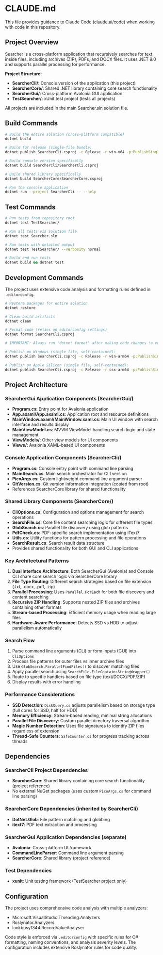# CLAUDE.md

This file provides guidance to Claude Code (claude.ai/code) when working with code in this repository.

## Project Overview

Searcher is a cross-platform application that recursively searches for text inside files, including archives (ZIP), PDFs, and DOCX files. It uses .NET 9.0 and supports parallel processing for performance.

**Project Structure:**
- **SearcherCli/**: Console version of the application (this project)
- **SearcherCore/**: Shared .NET library containing core search functionality
- **SearcherGui/**: Cross-platform Avalonia GUI application
- **TestSearcher/**: xUnit test project (tests all projects)

All projects are included in the main Searcher.sln solution file.

## Build Commands

```bash
# Build the entire solution (cross-platform compatible)
dotnet build

# Build for release (single-file bundle)
dotnet publish SearcherCli.csproj -c Release -r win-x64 -p:PublishSingleFile=true -p:PublishAot=false --self-contained false

# Build console version specifically
dotnet build SearcherCli/SearcherCli.csproj

# Build shared library specifically
dotnet build SearcherCore/SearcherCore.csproj

# Run the console application
dotnet run --project SearcherCli -- --help
```

## Test Commands

```bash
# Run tests from repository root
dotnet test TestSearcher/

# Run all tests via solution file
dotnet test Searcher.sln

# Run tests with detailed output
dotnet test TestSearcher/ --verbosity normal

# Build and run tests
dotnet build && dotnet test
```

## Development Commands

The project uses extensive code analysis and formatting rules defined in `.editorconfig`.

```bash
# Restore packages for entire solution
dotnet restore

# Clean build artifacts
dotnet clean

# Format code (relies on editorconfig settings)
dotnet format SearcherCli.csproj

# IMPORTANT: Always run 'dotnet format' after making code changes to ensure consistent formatting

# Publish on Windows (single file, self-contained):
dotnet publish SearcherCli.csproj -c Release -r win-arm64 -p:PublishSingleFile=true -p:PublishAot=false --self-contained false

# Publish on Apple Silicon (single file, self-contained):
dotnet publish SearcherCli.csproj -c Release -r osx-arm64 -p:PublishSingleFile=true -p:PublishAot=false --self-contained false
```

## Project Architecture

### SearcherGui Application Components (SearcherGui/)

- **Program.cs**: Entry point for Avalonia application
- **App.axaml/App.axaml.cs**: Application root and resource definitions
- **MainWindow.axaml/MainWindow.xaml.cs**: Main UI window with search interface and results display
- **MainViewModel.cs**: MVVM ViewModel handling search logic and state management
- **ViewModels/**: Other view models for UI components
- **Views/**: Avalonia XAML-based UI components

### Console Application Components (SearcherCli/)

- **Program.cs**: Console entry point with command line parsing
- **MainSearch.cs**: Main search orchestrator for CLI version
- **PicoArgs.cs**: Custom lightweight command line argument parser
- **GitVersion.cs**: Git version information integration (copied from root)
- References SearcherCore library for shared functionality

### Shared Library Components (SearcherCore/)

- **CliOptions.cs**: Configuration and options management for search operations
- **SearchFile.cs**: Core file content searching logic for different file types
- **GlobSearch.cs**: Parallel file discovery using glob patterns
- **PdfCheck.cs**: PDF-specific search implementation using iText7
- **Utils.cs**: Utility functions for pattern processing and file operations
- **SearchResult.cs**: Search result data structure
- Provides shared functionality for both GUI and CLI applications

### Key Architectural Patterns

1. **Dual Interface Architecture**: Both SearcherGui (Avalonia) and Console CLI share core search logic via SearcherCore library
2. **File Type Routing**: Different search strategies based on file extension (.txt, .docx, .pdf, .zip)
3. **Parallel Processing**: Uses `Parallel.ForEach` for both file discovery and content searching
4. **Recursive ZIP Handling**: Supports nested ZIP files and archives containing other formats
5. **Stream-based Processing**: Efficient memory usage when reading large files
6. **Hardware-Aware Performance**: Detects SSD vs HDD to adjust parallelism automatically

### Search Flow

1. Parse command line arguments (CLI) or form inputs (GUI) into `CliOptions`
2. Process file patterns for outer files vs inner archive files
3. Use `GlobSearch.ParallelFindFiles()` to discover matching files
4. Apply parallel search using `SearchFile.FileContainsStringWrapper()`
5. Route to specific handlers based on file type (text/DOCX/PDF/ZIP)
6. Display results with error handling

### Performance Considerations

- **SSD Detection**: `DiskQuery.cs` adjusts parallelism based on storage type (full cores for SSD, half for HDD)
- **Memory Efficiency**: Stream-based reading, minimal string allocations
- **Parallel File Discovery**: Custom parallel directory traversal algorithm
- **Magic Number Detection**: Uses file signatures to identify ZIP files regardless of extension
- **Thread-Safe Counters**: `SafeCounter.cs` for progress tracking across threads

## Dependencies

### SearcherCli Project Dependencies
- **SearcherCore**: Shared library containing core search functionality (project reference)
- No external NuGet packages (uses custom `PicoArgs.cs` for command line parsing)

### SearcherCore Dependencies (inherited by SearcherCli)
- **DotNet.Glob**: File pattern matching and globbing
- **itext7**: PDF text extraction and processing

### SearcherGui Application Dependencies (separate)
- **Avalonia**: Cross-platform UI framework
- **CommandLineParser**: Command line argument parsing
- **SearcherCore**: Shared library (project reference)

### Test Dependencies
- **xunit**: Unit testing framework (TestSearcher project only)

## Configuration

The project uses comprehensive code analysis with multiple analyzers:
- Microsoft.VisualStudio.Threading.Analyzers
- Roslynator.Analyzers
- lookbusy1344.RecordValueAnalyser

Code style is enforced via `.editorconfig` with specific rules for C# formatting, naming conventions, and analysis severity levels. The configuration includes extensive Roslynator rules for code quality.
